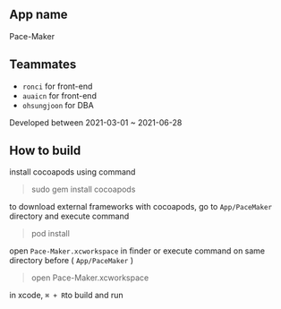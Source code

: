 ## App name
Pace-Maker

## Teammates
- `ronci` for front-end
- `auaicn` for front-end
- `ohsungjoon` for DBA  

Developed between 2021-03-01 ~ 2021-06-28

## How to build
install cocoapods using command
> sudo gem install cocoapods

to download external frameworks with cocoapods, go to `App/PaceMaker` directory and execute command
> pod install

open `Pace-Maker.xcworkspace` in finder or execute command on same directory before ( `App/PaceMaker` )
> open Pace-Maker.xcworkspace

in xcode, `⌘ + R`to build and run 
